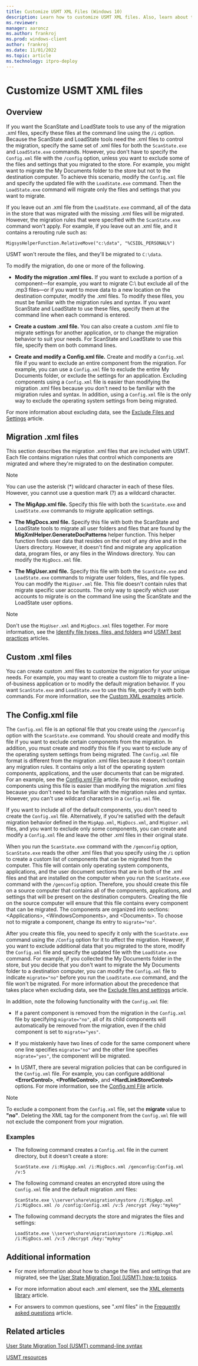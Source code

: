```yaml
---
title: Customize USMT XML Files (Windows 10)
description: Learn how to customize USMT XML files. Also, learn about the migration XML files that are included with USMT.
ms.reviewer: 
manager: aaroncz
ms.author: frankroj
ms.prod: windows-client
author: frankroj
ms.date: 11/01/2022
ms.topic: article
ms.technology: itpro-deploy
---
```


# Customize USMT XML files

## Overview

If you want the ScanState and LoadState tools to use any of the migration .xml files, specify these files at the command line using the `/i` option. Because the ScanState and LoadState tools need the .xml files to control the migration, specify the same set of .xml files for both the `ScanState.exe` and `LoadState.exe` commands. However, you don't have to specify the `Config.xml` file with the `/config` option, unless you want to exclude some of the files and settings that you migrated to the store. For example, you might want to migrate the My Documents folder to the store but not to the destination computer. To achieve this scenario, modify the `Config.xml` file and specify the updated file with the `LoadState.exe` command. Then the `LoadState.exe` command will migrate only the files and settings that you want to migrate.

If you leave out an .xml file from the `LoadState.exe` command, all of the data in the store that was migrated with the missing .xml files will be migrated. However, the migration rules that were specified with the `ScanState.exe` command won't apply. For example, if you leave out an .xml file, and it contains a rerouting rule such as:

`MigsysHelperFunction.RelativeMove("c:\data", "%CSIDL_PERSONAL%")`

USMT won't reroute the files, and they'll be migrated to `C:\data`.

To modify the migration, do one or more of the following.

- **Modify the migration .xml files.** If you want to exclude a portion of a component—for example, you want to migrate C:\\ but exclude all of the .mp3 files—or if you want to move data to a new location on the destination computer, modify the .xml files. To modify these files, you must be familiar with the migration rules and syntax. If you want ScanState and LoadState to use these files, specify them at the command line when each command is entered.

- **Create a custom .xml file.** You can also create a custom .xml file to migrate settings for another application, or to change the migration behavior to suit your needs. For ScanState and LoadState to use this file, specify them on both command lines.

- **Create and modify a Config.xml file.** Create and modify a `Config.xml` file if you want to exclude an entire component from the migration. For example, you can use a `Config.xml` file to exclude the entire My Documents folder, or exclude the settings for an application. Excluding components using a `Config.xml` file is easier than modifying the migration .xml files because you don't need to be familiar with the migration rules and syntax. In addition, using a `Config.xml` file is the only way to exclude the operating system settings from being migrated.

For more information about excluding data, see the [Exclude Files and Settings](usmt-exclude-files-and-settings.md) article.

## Migration .xml files

This section describes the migration .xml files that are included with USMT. Each file contains migration rules that control which components are migrated and where they're migrated to on the destination computer.

> [!NOTE]
> You can use the asterisk (\*) wildcard character in each of these files. However, you cannot use a question mark (?) as a wildcard character.

- **The MigApp.xml file.** Specify this file with both the `ScanState.exe` and `LoadState.exe` commands to migrate application settings.

- **The MigDocs.xml file.** Specify this file with both the ScanState and LoadState tools to migrate all user folders and files that are found by the **MigXmlHelper.GenerateDocPatterns** helper function. This helper function finds user data that resides on the root of any drive and in the Users directory. However, it doesn't find and migrate any application data, program files, or any files in the Windows directory. You can modify the `MigDocs.xml` file.

- **The MigUser.xml file.** Specify this file with both the `ScanState.exe` and `LoadState.exe` commands to migrate user folders, files, and file types. You can modify the `MigUser.xml` file. This file doesn't contain rules that migrate specific user accounts. The only way to specify which user accounts to migrate is on the command line using the ScanState and the LoadState user options.

> [!NOTE]
> Don't use the `MigUser.xml` and `MigDocs.xml` files together. For more information, see the [Identify file types, files, and folders](usmt-identify-file-types-files-and-folders.md) and [USMT best practices](usmt-best-practices.md) articles.

## Custom .xml files

You can create custom .xml files to customize the migration for your unique needs. For example, you may want to create a custom file to migrate a line-of-business application or to modify the default migration behavior. If you want `ScanState.exe` and `LoadState.exe` to use this file, specify it with both commands. For more information, see the [Custom XML examples](usmt-custom-xml-examples.md) article.

## The Config.xml file

The `Config.xml` file is an optional file that you create using the `/genconfig` option with the `ScanState.exe` command. You should create and modify this file if you want to exclude certain components from the migration. In addition, you must create and modify this file if you want to exclude any of the operating system settings from being migrated. The `Config.xml` file format is different from the migration .xml files because it doesn't contain any migration rules. It contains only a list of the operating system components, applications, and the user documents that can be migrated. For an example, see the [Config.xml File](usmt-configxml-file.md) article. For this reason, excluding components using this file is easier than modifying the migration .xml files because you don't need to be familiar with the migration rules and syntax. However, you can't use wildcard characters in a `Config.xml` file.

If you want to include all of the default components, you don't need to create the `Config.xml` file. Alternatively, if you're satisfied with the default migration behavior defined in the `MigApp.xml`, `MigDocs.xml`, and `MigUser.xml` files, and you want to exclude only some components, you can create and modify a `Config.xml` file and leave the other .xml files in their original state.

When you run the `ScanState.exe` command with the `/genconfig` option, `ScanState.exe` reads the other .xml files that you specify using the `/i` option to create a custom list of components that can be migrated from the computer. This file will contain only operating system components, applications, and the user document sections that are in both of the .xml files and that are installed on the computer when you run the `ScanState.exe` command with the `/genconfig` option. Therefore, you should create this file on a source computer that contains all of the components, applications, and settings that will be present on the destination computers. Creating the file on the source computer will ensure that this file contains every component that can be migrated. The components are organized into sections: &lt;Applications&gt;, &lt;WindowsComponents&gt;, and &lt;Documents&gt;. To choose not to migrate a component, change its entry to `migrate="no"`.

After you create this file, you need to specify it only with the `ScanState.exe` command using the `/Config` option for it to affect the migration. However, if you want to exclude additional data that you migrated to the store, modify the `Config.xml` file and specify the updated file with the `LoadState.exe` command. For example, if you collected the My Documents folder in the store, but you decide that you don't want to migrate the My Documents folder to a destination computer, you can modify the `Config.xml` file to indicate `migrate="no"` before you run the `LoadState.exe` command, and the file won't be migrated. For more information about the precedence that takes place when excluding data, see the [Exclude files and settings](usmt-exclude-files-and-settings.md) article.

In addition, note the following functionality with the `Config.xml` file:

- If a parent component is removed from the migration in the `Config.xml` file by specifying `migrate="no"`, all of its child components will automatically be removed from the migration, even if the child component is set to `migrate="yes"`.

- If you mistakenly have two lines of code for the same component where one line specifies `migrate="no"` and the other line specifies `migrate="yes"`, the component will be migrated.

- In USMT, there are several migration policies that can be configured in the `Config.xml` file. For example, you can configure additional **&lt;ErrorControl&gt;**, **&lt;ProfileControl&gt;**, and **&lt;HardLinkStoreControl&gt;** options. For more information, see the [Config.xml File](usmt-configxml-file.md) article.

> [!NOTE]
> To exclude a component from the `Config.xml` file, set the **migrate** value to **"no"**. Deleting the XML tag for the component from the `Config.xml` file will not exclude the component from your migration.

### Examples

- The following command creates a `Config.xml` file in the current directory, but it doesn't create a store:

    `ScanState.exe /i:MigApp.xml /i:MigDocs.xml /genconfig:Config.xml /v:5`

- The following command creates an encrypted store using the `Config.xml` file and the default migration .xml files:

    `ScanState.exe \\server\share\migration\mystore /i:MigApp.xml /i:MigDocs.xml /o /config:Config.xml /v:5 /encrypt /key:"mykey"`

- The following command decrypts the store and migrates the files and settings:

    `LoadState.exe \\server\share\migration\mystore /i:MigApp.xml /i:MigDocs.xml /v:5 /decrypt /key:"mykey"`

## Additional information

- For more information about how to change the files and settings that are migrated, see the [User State Migration Tool (USMT) how-to topics](usmt-how-to.md).

- For more information about each .xml element, see the [XML elements library](usmt-xml-elements-library.md) article.

- For answers to common questions, see ".xml files" in the [Frequently asked questions](usmt-faq.yml) article.

## Related articles

[User State Migration Tool (USMT) command-line syntax](usmt-command-line-syntax.md)

[USMT resources](usmt-resources.md)
